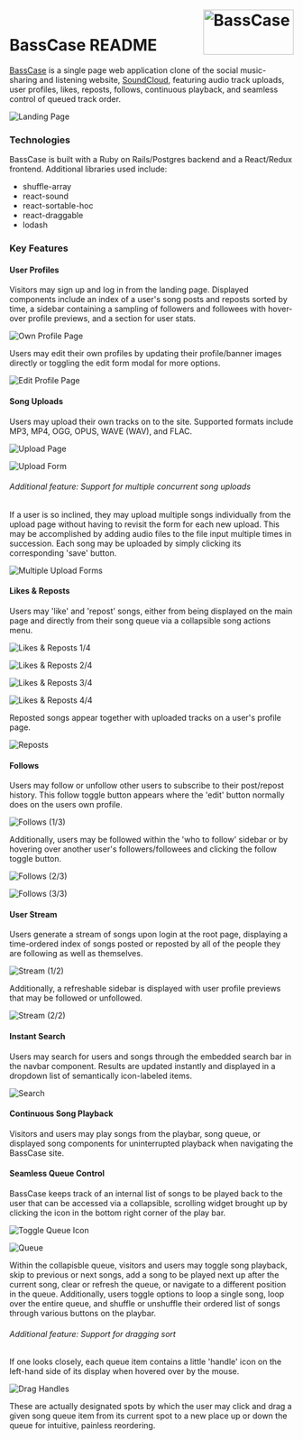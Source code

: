 
# <div style="display:flex;justify-content:space-between;align-items:flex-end"> BassCase README <img src="https://s3.amazonaws.com/basscase-dev/BASSCASE.png" alt="BassCase" style="display:inline-block;height:80px;width:160px;"></img></div>

[BassCase](https://bass-case.herokuapp.com/) is a single page web application clone of the social music-sharing and listening website, [SoundCloud](https://soundcloud.com/), featuring audio track uploads, user profiles, likes, reposts, follows, continuous playback, and seamless control of queued track order.

![Landing Page](/app/assets/images/landing.png "BassCase Landing Page")

### Technologies
BassCase is built with a Ruby on Rails/Postgres backend and a React/Redux frontend.  Additional libraries used include:

* shuffle-array
* react-sound
* react-sortable-hoc
* react-draggable
* lodash

### Key Features

#### User Profiles
Visitors may sign up and log in from the landing page.  Displayed components include an index of a user's song posts and reposts sorted by time, a sidebar containing a sampling of followers and followees with hover-over profile previews, and a section for user stats.  

![Own Profile Page](/app/assets/images/user-profile-self.png "BassCase Profile Page (1/3)")

Users may edit their own profiles by updating their profile/banner images directly or toggling the edit form modal for more options.

![Edit Profile Page](/app/assets/images/user-profile-edit.png "BassCase Profile Page (2/3)")

#### Song Uploads
Users may upload their own tracks on to the site.  Supported formats include MP3, MP4, OGG, OPUS, WAVE (WAV), and FLAC.  

![Upload Page](/app/assets/images/upload.png "BassCase Uploads (1/3)")

![Upload Form](/app/assets/images/single-upload-form.png "BassCase Uploads (2/3)")

###### Additional feature: Support for multiple concurrent song uploads
If a user is so inclined, they may upload multiple songs individually from the upload page without having to revisit the form for each new upload.  This may be accomplished by adding audio files to the file input multiple times in succession.  Each song may be uploaded by simply clicking its corresponding 'save' button.

![Multiple Upload Forms](/app/assets/images/multiple-upload-form.png "BassCase Uploads (3/3)")

#### Likes & Reposts
Users may 'like' and 'repost' songs, either from being displayed on the main page and directly from their song queue via a collapsible song actions menu.  

![Likes & Reposts 1/4](/app/assets/images/actions-1.png "BassCase Likes & Reposts (1/4)")

![Likes & Reposts 2/4](/app/assets/images/actions-2.png "BassCase Likes & Reposts (2/4)")

![Likes & Reposts 3/4](/app/assets/images/actions-3.png "BassCase Likes & Reposts (3/4)")

![Likes & Reposts 4/4](/app/assets/images/actions-4.png "BassCase Likes & Reposts (4/4)")

Reposted songs appear together with uploaded tracks on a user's profile page.

![Reposts](/app/assets/images/like-4.png "BassCase Likes (4/4)")

#### Follows
Users may follow or unfollow other users to subscribe to their post/repost history.  This follow toggle button appears where the 'edit' button normally does on the users own profile.

![Follows (1/3)](/app/assets/images/follows-1.png "BassCase Follows (1/3)")

Additionally, users may be followed within the 'who to follow' sidebar or by hovering over another user's followers/followees and clicking the follow toggle button.

![Follows (2/3)](/app/assets/images/follows-2.png "BassCase Follows (2/3)")

![Follows (3/3)](/app/assets/images/follows-3.png "BassCase Follows (3/3)")


#### User Stream
Users generate a stream of songs upon login at the root page, displaying a time-ordered index of songs posted or reposted by all of the people they are following as well as themselves.  

![Stream (1/2)](/app/assets/images/stream.png "BassCase Stream Page (1/2)")

Additionally, a refreshable sidebar is displayed with user profile previews that may be followed or unfollowed.

![Stream (2/2)](/app/assets/images/stream-sidebar.png "BassCase Stream Page (2/2)")

#### Instant Search
Users may search for users and songs through the embedded search bar in the navbar component.  Results are updated instantly and displayed in a dropdown list of semantically icon-labeled items.

![Search](/app/assets/images/search.png "BassCase Search")

#### Continuous Song Playback
Visitors and users may play songs from the playbar, song queue, or displayed song components for uninterrupted playback when navigating the BassCase site.

#### Seamless Queue Control
BassCase keeps track of an internal list of songs to be played back to the user that can be accessed via a collapsible, scrolling widget brought up by clicking the icon in the bottom right corner of the play bar.  

![Toggle Queue Icon](/app/assets/images/toggle-queue.png "BassCase Queue (1/2)")

![Queue](/app/assets/images/queue.png "BassCase Queue (2/2)")

Within the collapisble queue, visitors and users may toggle song playback, skip to previous or next songs, add a song to be played next up after the current song, clear or refresh the queue, or navigate to a different position in the queue.  Additionally, users toggle options to loop a single song, loop over the entire queue, and shuffle or unshuffle their ordered list of songs through various buttons on the playbar.

###### Additional feature: Support for dragging sort
If one looks closely, each queue item contains a little 'handle' icon on the left-hand side of its display when hovered over by the mouse.  

![Drag Handles](/app/assets/images/drag-handles.png "BassCase Sortable Queue (1/2)")

These are actually designated spots by which the user may click and drag a given song queue item from its current spot to a new place up or down the queue for intuitive, painless reordering.
